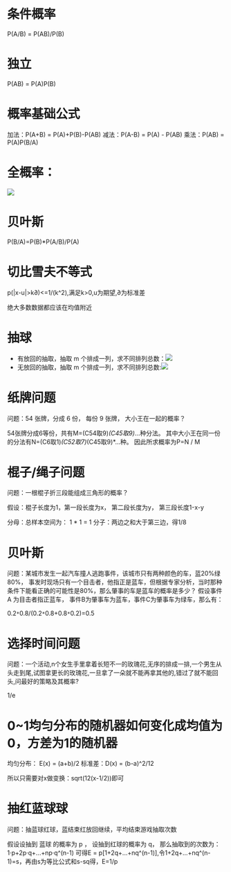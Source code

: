 # 条件概率
P(A/B) = P(AB)/P(B) 

# 独立
P(AB) = P(A)P(B)

# 概率基础公式

加法：P(A+B) = P(A)+P(B)-P(AB)
减法：P(A-B) = P(A) - P(AB)
乘法：P(AB) = P(A)P(B/A)

# 全概率：
![](https://tva1.sinaimg.cn/large/006y8mN6gy1g920h3l62yj305u00qweb.jpg)

# 贝叶斯
P(B/A)=P(B)*P(A/B)/P(A)

# 切比雪夫不等式
p(|x-u|>k∂)<=1/(k^2),满足k>0,u为期望,∂为标准差

绝大多数数据都应该在均值附近

# 抽球
- 有放回的抽取，抽取 m 个排成一列，求不同排列总数：![](https://tva1.sinaimg.cn/large/006y8mN6gy1g920jcfb42j300n00d0s5.jpg)
- 无放回的抽取，抽取 m 个排成一列，求不同排列总数:![](https://tva1.sinaimg.cn/large/006y8mN6gy1g920kqhlhbj301w015we9.jpg)

# 纸牌问题
问题：54 张牌，分成 6 份， 每份 9 张牌， 大小王在一起的概率？

54张牌分成6等份，共有M=(C54取9)*(C45取9)*...种分法。
其中大小王在同一份的分法有N=(C6取1)*(C52取7)*(C45取9)*...种。
因此所求概率为P=N / M

# 棍子/绳子问题
问题：一根棍子折三段能组成三角形的概率？

假设：棍子长度为1，第一段长度为x， 第二段长度为y， 第三段长度1-x-y 

分母：总样本空间为： 1 * 1 = 1
分子：两边之和大于第三边，得1/8

# 贝叶斯
问题：某城市发生一起汽车撞人逃跑事件，该城市只有两种颜色的车，蓝20%绿80%， 事发时现场只有一个目击者，他指正是蓝车，但根据专家分析，当时那种条件下能看正确的可能性是80%，那么肇事的车是蓝车的概率是多少？ 
假设事件 A 为目击者指正蓝车， 事件B为肇事车为蓝车，事件C为肇事车为绿车，那么有：

0.2`*`0.8/(0.2`*`0.8+0.8`*`0.2)=0.5

# 选择时间问题
问题：一个活动,n个女生手里拿着长短不一的玫瑰花,无序的排成一排,一个男生从头走到尾,试图拿更长的玫瑰花,一旦拿了一朵就不能再拿其他的,错过了就不能回头,问最好的策略及其概率?

1/e

# 0~1均匀分布的随机器如何变化成均值为0，方差为1的随机器

均匀分布：
E(x) = (a+b)/2
标准差：D(x) = (b-a)^2/12

所以只需要对x做变换：sqrt(12(x-1/2))即可

# 抽红蓝球球

问题：抽蓝球红球，蓝结束红放回继续，平均结束游戏抽取次数 

假设设抽到 蓝球 的概率为 p ， 设抽到红球的概率为 q， 那么抽取到的次数为：1·p+2p·q+...+np·q^(n-1)
可得E = p\[1+2q+...+nq^(n-1)],令1+2q+...+nq^(n-1)=s，再由s为等比公式和s-sq得，E=1/p